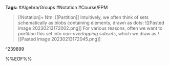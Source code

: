 **Tags:** #Algebra/Groups #Notation #Course/FPM 

> [!Notation]+ Ntn: [[Partition]]
> Intuitively, we often think of sets schematically as blobs containing elements, drawn as dots:
> ![[Pasted image 20230213172002.png]]
> For various reasons, often we want to *partition* this set into *non-overlapping subsets*, which we draw as
> ![[Pasted image 20230213172045.png]]

^239899


%%EOF%%